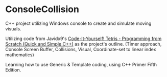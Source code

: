 # ConsoleCollision

C++ project utilizing Windows console to create and simulate moving visuals.

Utilizing code from Javidx9's [Code-It-Yourself! Tetris - Programming from Scratch (Quick and Simple C++)](https://www.youtube.com/watch?v=8OK8_tHeCIA) as the project's outline. (Timer approach, Console Screen Buffer, Collisions, Visual, Coordinate-set to linear index mathematics)

Learning how to use Generic & Template coding, using C++ Primer Fifth Edition.
